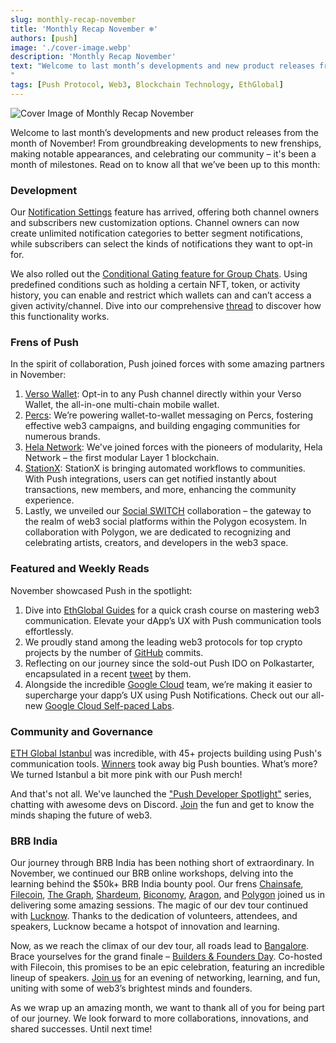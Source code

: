 ```yaml
---
slug: monthly-recap-november
title: 'Monthly Recap November ❄️'
authors: [push]
image: './cover-image.webp'
description: 'Monthly Recap November'
text: "Welcome to last month’s developments and new product releases from the month of November! From groundbreaking developments to new frenships, making notable appearances, and celebrating our community – it's been a month of milestones. Read on to know all that we’ve been up to this month:
"
tags: [Push Protocol, Web3, Blockchain Technology, EthGlobal]
---
```


![Cover Image of Monthly Recap November](./cover-image.webp)

<!--truncate-->

Welcome to last month’s developments and new product releases from the month of November! From groundbreaking developments to new frenships, making notable appearances, and celebrating our community – it's been a month of milestones. Read on to know all that we’ve been up to this month:

### Development

Our [Notification Settings](https://push.org/blog/introducing-notification-settings/) feature has arrived, offering both channel owners and subscribers new customization options. Channel owners can now create unlimited notification categories to better segment notifications, while subscribers can select the kinds of notifications they want to opt-in for.

We also rolled out the [Conditional Gating feature for Group Chats](https://comms.push.org/docs/chat/build/conditional-rules-for-group/). Using predefined conditions such as holding a certain NFT, token, or activity history, you can enable and restrict which wallets can and can’t access a given activity/channel. Dive into our comprehensive [thread](https://x.com/PushChain/status/1724470355031429628) to discover how this functionality works.

### Frens of Push

In the spirit of collaboration, Push joined forces with some amazing partners in November:

1. [Verso Wallet](https://x.com/PushChain/status/1722977421459083590): Opt-in to any Push channel directly within your Verso Wallet, the all-in-one multi-chain mobile wallet.
2. [Percs](https://x.com/PushChain/status/1725171889432113221): We’re powering wallet-to-wallet messaging on Percs, fostering effective web3 campaigns, and building engaging communities for numerous brands.
3. [Hela Network](https://x.com/PushChain/status/1729135038468612290): We've joined forces with the pioneers of modularity, Hela Network – the first modular Layer 1 blockchain.
4. [StationX](https://twitter.com/stationxnetwork/status/1729417323134566452): StationX is bringing automated workflows to communities. With Push integrations, users can get notified instantly about transactions, new members, and more, enhancing the community experience.
5. Lastly, we unveiled our [Social SWITCH](https://x.com/PushChain/status/1725912714067816717) collaboration – the gateway to the realm of web3 social platforms within the Polygon ecosystem. In collaboration with Polygon, we are dedicated to recognizing and celebrating artists, creators, and developers in the web3 space.

### Featured and Weekly Reads

November showcased Push in the spotlight:

1. Dive into [EthGlobal Guides](https://x.com/PushChain/status/1720113957950652739) for a quick crash course on mastering web3 communication. Elevate your dApp’s UX with Push communication tools effortlessly.
2. We proudly stand among the leading web3 protocols for top crypto projects by the number of [GitHub](https://x.com/PushChain/status/1727353533991973059) commits.
3. Reflecting on our journey since the sold-out Push IDO on Polkastarter, encapsulated in a recent [tweet](https://twitter.com/polkastarter/status/1729147857280667710) by them.
4. Alongside the incredible [Google Cloud](https://x.com/PushChain/status/1721509677588967820) team, we’re making it easier to supercharge your dapp’s UX using Push Notifications. Check out our all-new [Google Cloud Self-paced Labs](https://www.cloudskillsboost.google/focuses/68185?parent=catalog).

### Community and Governance

[ETH Global Istanbul](https://push.org/blog/push-ethglobal-istanbul/) was incredible, with 45+ projects building using Push's communication tools. [Winners](https://x.com/PushChain/status/1726638450668146688) took away big Push bounties. What’s more? We turned Istanbul a bit more pink with our Push merch!

And that's not all. We've launched the ["Push Developer Spotlight"](https://x.com/PushChain/status/1729867047377711293) series, chatting with awesome devs on Discord. [Join](https://discord.com/invite/pushprotocol?utm_source=Shivam&utm_medium=Discord+Event&utm_campaign=Developer+Spotlight) the fun and get to know the minds shaping the future of web3.

### BRB India

Our journey through BRB India has been nothing short of extraordinary. In November, we continued our BRB online workshops, delving into the learning behind the $50k+ BRB India bounty pool. Our frens [Chainsafe](https://x.com/PushChain/status/1719759737317630121), [Filecoin](https://x.com/PushChain/status/1720423002070761500), [The Graph](https://x.com/PushChain/status/1721906106686165010), [Shardeum](https://x.com/PushChain/status/1724434230011129919), [Biconomy](https://x.com/PushChain/status/1724827096802025688), [Aragon](https://x.com/PushChain/status/1727306607997124786), and [Polygon](https://x.com/PushChain/status/1727712899471208673) joined us in delivering some amazing sessions.
The magic of our dev tour continued with [Lucknow](https://x.com/PushChain/status/1729541913651666980). Thanks to the dedication of volunteers, attendees, and speakers, Lucknow became a hotspot of innovation and learning.

Now, as we reach the climax of our dev tour, all roads lead to [Bangalore](https://x.com/PushChain/status/1721903040062738875). Brace yourselves for the grand finale – [Builders & Founders Day](https://x.com/PushChain/status/1730583025715413470). Co-hosted with Filecoin, this promises to be an epic celebration, featuring an incredible lineup of speakers. [Join us](https://lu.ma/brb-bengaluru) for an evening of networking, learning, and fun, uniting with some of web3’s brightest minds and founders.

As we wrap up an amazing month, we want to thank all of you for being part of our journey. We look forward to more collaborations, innovations, and shared successes. Until next time!
